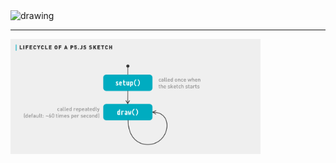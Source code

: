 
<img src="./images/pianocartesiano.png" alt="drawing" style="width:400px;"/>

---

<img src="./images/setup_loop.png" alt="drawing" style="width:400px;"/>
